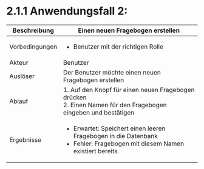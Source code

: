 # 2.1.1 Anwendungsfall 2: 

| Beschreibung | Einen neuen Fragebogen erstellen |
| ------------- | --- |
| Vorbedingungen | <ul><li> Benutzer mit der richtigen Rolle </li></ul> |
| Akteur | Benutzer |
| Auslöser | Der Benutzer möchte einen neuen Fragebogen erstellen |
| Ablauf | 1. Auf den Knopf für einen neuen Fragebogen drücken <br/> 2. Einen Namen für den Fragebogen eingeben und bestätigen |
| Ergebnisse | <ul><li>Erwartet: Speichert einen leeren Fragebogen in die Datenbank</li><li>Fehler: Fragebogen mit diesem Namen existiert bereits.</li></ul> |
